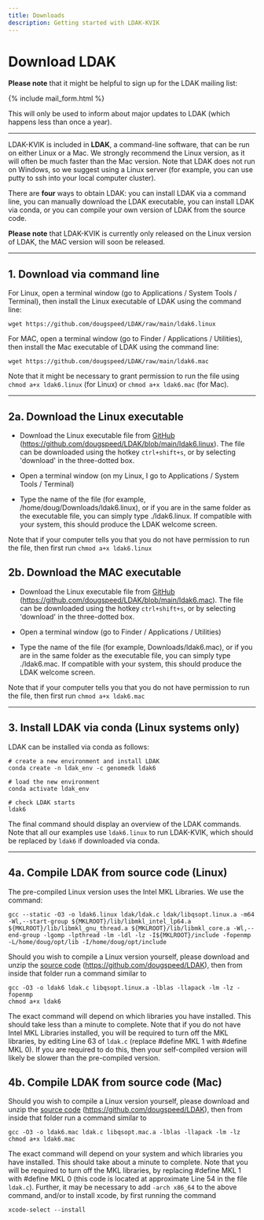 ```yaml
---
title: Downloads
description: Getting started with LDAK-KVIK
---
```


# Download LDAK

**Please note** that it might be helpful to sign up for the LDAK mailing list:

{% include mail_form.html %}

This will only be used to inform about major updates to LDAK (which happens less than once a year). 

--- 

LDAK-KVIK is included in **LDAK**, a command-line software, that can be run on either Linux or a Mac. We strongly recommend the Linux version, as it will often be much faster than the Mac version. Note that LDAK does not run on Windows, so we suggest using a Linux server (for example, you can use putty to ssh into your local computer cluster). 

There are **four** ways to obtain LDAK: you can install LDAK via a command line, you can manually download the LDAK executable, you can install LDAK via conda, or you can compile your own version of LDAK from the source code. 

**Please note** that LDAK-KVIK is currently only released on the Linux version of LDAK, the MAC version will soon be released.

--- 

## 1. Download via command line

For Linux, open a terminal window (go to Applications / System Tools / Terminal), then install the Linux executable of LDAK using the command line:
```
wget https://github.com/dougspeed/LDAK/raw/main/ldak6.linux
``` 
For MAC, open a terminal window (go to Finder / Applications / Utilities), then install the Mac executable of LDAK using the command line:
```
wget https://github.com/dougspeed/LDAK/raw/main/ldak6.mac
```
Note that it might be necessary to grant permission to run the file using `chmod a+x ldak6.linux` (for Linux) or `chmod a+x ldak6.mac` (for Mac).

--- 

## 2a. Download the Linux executable

 - Download the Linux executable file from [GitHub](https://github.com/dougspeed/LDAK/blob/main/ldak6.linux) (https://github.com/dougspeed/LDAK/blob/main/ldak6.linux). The file can be downloaded using the hotkey `ctrl+shift+s`, or by selecting 'download' in the three-dotted box.

 - Open a terminal window (on my Linux, I go to Applications / System Tools / Terminal)
 - Type the name of the file (for example, /home/doug/Downloads/ldak6.linux), or if you are in the same folder as the executable file, you can simply type ./ldak6.linux. If compatible with your system, this should produce the LDAK welcome screen. 
 
 Note that if your computer tells you that you do not have permission to run the file, then first run `chmod a+x ldak6.linux`

## 2b. Download the MAC executable

- Download the Linux executable file from [GitHub](https://github.com/dougspeed/LDAK/blob/main/ldak6.mac) (https://github.com/dougspeed/LDAK/blob/main/ldak6.mac). The file can be downloaded using the hotkey `ctrl+shift+s`, or by selecting 'download' in the three-dotted box.

- Open a terminal window (go to Finder / Applications / Utilities)
- Type the name of the file (for example, Downloads/ldak6.mac), or if you are in the same folder as the executable file, you can simply type ./ldak6.mac. If compatible with your system, this should produce the LDAK welcome screen. 

Note that if your computer tells you that you do not have permission to run the file, then first run `chmod a+x ldak6.mac`

--- 

## 3. Install LDAK via conda (Linux systems only)

LDAK can be installed via conda as follows:

```
# create a new environment and install LDAK
conda create -n ldak_env -c genomedk ldak6

# load the new environment 
conda activate ldak_env

# check LDAK starts
ldak6
```

The final command should display an overview of the LDAK commands. Note that all our examples use `ldak6.linux` to run LDAK-KVIK, which should be replaced by `ldak6` if downloaded via conda.

--- 

## 4a. Compile LDAK from source code (Linux)

The pre-compiled Linux version uses the Intel MKL Libraries. We use the command:

```
gcc --static -O3 -o ldak6.linux ldak/ldak.c ldak/libqsopt.linux.a -m64 -Wl,--start-group ${MKLROOT}/lib/libmkl_intel_lp64.a ${MKLROOT}/lib/libmkl_gnu_thread.a ${MKLROOT}/lib/libmkl_core.a -Wl,--end-group -lgomp -lpthread -lm -ldl -lz -I${MKLROOT}/include -fopenmp -L/home/doug/opt/lib -I/home/doug/opt/include
```

Should you wish to compile a Linux version yourself, please download and unzip the [source code](https://github.com/dougspeed/LDAK) (https://github.com/dougspeed/LDAK), then from inside that folder run a command similar to

```
gcc -O3 -o ldak6 ldak.c libqsopt.linux.a -lblas -llapack -lm -lz -fopenmp
chmod a+x ldak6
```

The exact command will depend on which libraries you have installed. This should take less than a minute to complete. Note that if you do not have Intel MKL Libraries installed, you will be required to turn off the MKL libraries, by editing Line 63 of `ldak.c` (replace #define MKL 1 with #define MKL 0). If you are required to do this, then your self-compiled version will likely be slower than the pre-compiled version.

## 4b. Compile LDAK from source code (Mac)

Should you wish to compile a Linux version yourself, please download and unzip the [source code](https://github.com/dougspeed/LDAK) (https://github.com/dougspeed/LDAK), then from inside that folder run a command similar to

```
gcc -O3 -o ldak6.mac ldak.c libqsopt.mac.a -lblas -llapack -lm -lz
chmod a+x ldak6.mac
```

The exact command will depend on your system and which libraries you have installed. This should take about a minute to complete. Note that you will be required to turn off the MKL libraries, by replacing #define MKL 1 with #define MKL 0 (this code is located at approximate Line 54 in the file `ldak.c`). Further, it may be necessary to add `-arch x86_64` to the above command, and/or to install xcode, by first running the command
```
xcode-select --install
```

<!-- 

LDAK can be installed directly in the Linux terminal using the command lines:

```
wget https://dougspeed.com/wp-content/uploads/ldak6.beta_.zip
unzip ldak6.beta_.zip
```
-->


